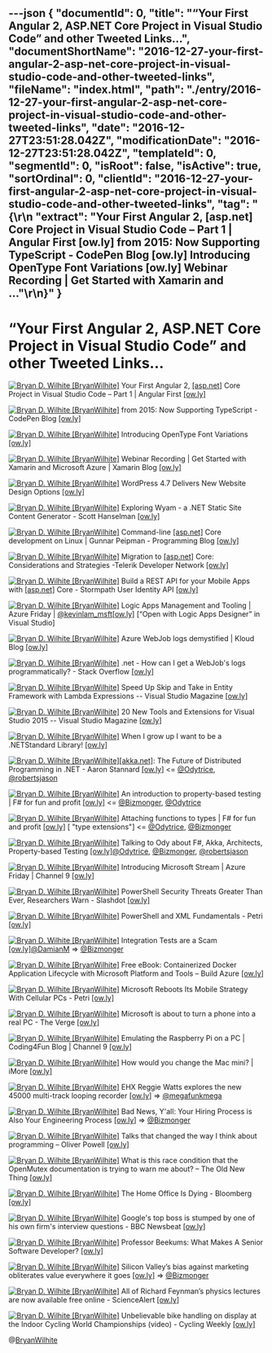 ---json
{
  "documentId": 0,
  "title": "“Your First Angular 2, ASP.NET Core Project in Visual Studio Code” and other Tweeted Links…",
  "documentShortName": "2016-12-27-your-first-angular-2-asp-net-core-project-in-visual-studio-code-and-other-tweeted-links",
  "fileName": "index.html",
  "path": "./entry/2016-12-27-your-first-angular-2-asp-net-core-project-in-visual-studio-code-and-other-tweeted-links",
  "date": "2016-12-27T23:51:28.042Z",
  "modificationDate": "2016-12-27T23:51:28.042Z",
  "templateId": 0,
  "segmentId": 0,
  "isRoot": false,
  "isActive": true,
  "sortOrdinal": 0,
  "clientId": "2016-12-27-your-first-angular-2-asp-net-core-project-in-visual-studio-code-and-other-tweeted-links",
  "tag": "{\r\n  \"extract\": \"Your First Angular 2, [asp.net] Core Project in Visual Studio Code – Part 1 | Angular First [ow.ly] from 2015: Now Supporting TypeScript - CodePen Blog [ow.ly] Introducing OpenType Font Variations [ow.ly] Webinar Recording | Get Started with Xamarin and ...\"\r\n}"
}
---

# “Your First Angular 2, ASP.NET Core Project in Visual Studio Code” and other Tweeted Links…

[<img alt="Bryan D. Wilhite [BryanWilhite]" src="https://songhay.blob.core.windows.net/shared-social-twitter/BryanWilhite.jpeg">](http://songhayblog.azurewebsites.net/ "Bryan D. Wilhite [BryanWilhite]") Your First Angular 2, [[asp.net]](http://ASP.NET) Core Project in Visual Studio Code – Part 1 | Angular First [[ow.ly]](http://angularfirst.com/your-first-angular-2-asp-net-core-project-in-visual-studio-code-part-1/)

[<img alt="Bryan D. Wilhite [BryanWilhite]" src="https://songhay.blob.core.windows.net/shared-social-twitter/BryanWilhite.jpeg">](http://songhayblog.azurewebsites.net/ "Bryan D. Wilhite [BryanWilhite]") from 2015: Now Supporting TypeScript - CodePen Blog [[ow.ly]](https://blog.codepen.io/2015/05/20/now-supporting-typescript/)

[<img alt="Bryan D. Wilhite [BryanWilhite]" src="https://songhay.blob.core.windows.net/shared-social-twitter/BryanWilhite.jpeg">](http://songhayblog.azurewebsites.net/ "Bryan D. Wilhite [BryanWilhite]") Introducing OpenType Font Variations [[ow.ly]](https://docs.microsoft.com/en-us/typography/opentype/font-variations)

[<img alt="Bryan D. Wilhite [BryanWilhite]" src="https://songhay.blob.core.windows.net/shared-social-twitter/BryanWilhite.jpeg">](http://songhayblog.azurewebsites.net/ "Bryan D. Wilhite [BryanWilhite]") Webinar Recording | Get Started with Xamarin and Microsoft Azure | Xamarin Blog [[ow.ly]](https://devblogs.microsoft.com/xamarin/)

[<img alt="Bryan D. Wilhite [BryanWilhite]" src="https://songhay.blob.core.windows.net/shared-social-twitter/BryanWilhite.jpeg">](http://songhayblog.azurewebsites.net/ "Bryan D. Wilhite [BryanWilhite]") WordPress 4.7 Delivers New Website Design Options [[ow.ly]](http://www.eweek.com/enterprise-apps/wordpress-4.7-content-management-system-provides-new-design-options)

[<img alt="Bryan D. Wilhite [BryanWilhite]" src="https://songhay.blob.core.windows.net/shared-social-twitter/BryanWilhite.jpeg">](http://songhayblog.azurewebsites.net/ "Bryan D. Wilhite [BryanWilhite]") Exploring Wyam - a .NET Static Site Content Generator - Scott Hanselman [[ow.ly]](https://www.hanselman.com/blog/ExploringWyamANETStaticSiteContentGenerator.aspx)

[<img alt="Bryan D. Wilhite [BryanWilhite]" src="https://songhay.blob.core.windows.net/shared-social-twitter/BryanWilhite.jpeg">](http://songhayblog.azurewebsites.net/ "Bryan D. Wilhite [BryanWilhite]") Command-line [[asp.net]](http://ASP.NET) Core development on Linux | Gunnar Peipman - Programming Blog [[ow.ly]](https://gunnarpeipman.com/aspnet-core-linux-command-line/)

[<img alt="Bryan D. Wilhite [BryanWilhite]" src="https://songhay.blob.core.windows.net/shared-social-twitter/BryanWilhite.jpeg">](http://songhayblog.azurewebsites.net/ "Bryan D. Wilhite [BryanWilhite]") Migration to [[asp.net]](http://ASP.NET) Core: Considerations and Strategies -Telerik Developer Network [[ow.ly]](https://www.telerik.com/blogs/migration-asp-net-core-considerations-strategies)

[<img alt="Bryan D. Wilhite [BryanWilhite]" src="https://songhay.blob.core.windows.net/shared-social-twitter/BryanWilhite.jpeg">](http://songhayblog.azurewebsites.net/ "Bryan D. Wilhite [BryanWilhite]") Build a REST API for your Mobile Apps with [[asp.net]](http://ASP.NET) Core - Stormpath User Identity API [[ow.ly]](https://stormpath.com/blog/rest-api-mobile-dotnet-core?utm_source=DNK-188919&utm_medium=DNK-188919&utm_content=DNK-188919&utm_campaign=DNK-188919)

[<img alt="Bryan D. Wilhite [BryanWilhite]" src="https://songhay.blob.core.windows.net/shared-social-twitter/BryanWilhite.jpeg">](http://songhayblog.azurewebsites.net/ "Bryan D. Wilhite [BryanWilhite]") Logic Apps Management and Tooling | Azure Friday | [@kevinlam_msft](http://twitter.com/kevinlam_msft)[[ow.ly]](https://channel9.msdn.com/Shows/Azure-Friday/Logic-Apps-Management-and-Tooling) [“Open with Logic Apps Designer” in Visual Studio]

[<img alt="Bryan D. Wilhite [BryanWilhite]" src="https://songhay.blob.core.windows.net/shared-social-twitter/BryanWilhite.jpeg">](http://songhayblog.azurewebsites.net/ "Bryan D. Wilhite [BryanWilhite]") Azure WebJob logs demystified | Kloud Blog [[ow.ly]](https://blog.kloud.com.au/2016/03/14/azure-webjob-logs-demystified/)

[<img alt="Bryan D. Wilhite [BryanWilhite]" src="https://songhay.blob.core.windows.net/shared-social-twitter/BryanWilhite.jpeg">](http://songhayblog.azurewebsites.net/ "Bryan D. Wilhite [BryanWilhite]") .net - How can I get a WebJob's logs programmatically? - Stack Overflow [[ow.ly]](https://stackoverflow.com/questions/31303258/how-can-i-get-a-webjobs-logs-programmatically)

[<img alt="Bryan D. Wilhite [BryanWilhite]" src="https://songhay.blob.core.windows.net/shared-social-twitter/BryanWilhite.jpeg">](http://songhayblog.azurewebsites.net/ "Bryan D. Wilhite [BryanWilhite]") Speed Up Skip and Take in Entity Framework with Lambda Expressions -- Visual Studio Magazine [[ow.ly]](https://visualstudiomagazine.com/articles/2016/12/06/skip-take-entity-framework-lambda.aspx)

[<img alt="Bryan D. Wilhite [BryanWilhite]" src="https://songhay.blob.core.windows.net/shared-social-twitter/BryanWilhite.jpeg">](http://songhayblog.azurewebsites.net/ "Bryan D. Wilhite [BryanWilhite]") 20 New Tools and Extensions for Visual Studio 2015 -- Visual Studio Magazine [[ow.ly]](https://visualstudiomagazine.com/articles/2016/12/06/20-extensions-visual-studio-2015.aspx)

[<img alt="Bryan D. Wilhite [BryanWilhite]" src="https://songhay.blob.core.windows.net/shared-social-twitter/BryanWilhite.jpeg">](http://songhayblog.azurewebsites.net/ "Bryan D. Wilhite [BryanWilhite]") When I grow up I want to be a .NETStandard Library! [[ow.ly]](https://nicksnettravels.builttoroam.com/post/2016/12/06/When-I-grow-up-I-want-to-be-a-NETStandard-Library!.aspx)

[<img alt="Bryan D. Wilhite [BryanWilhite]" src="https://songhay.blob.core.windows.net/shared-social-twitter/BryanWilhite.jpeg">](http://songhayblog.azurewebsites.net/ "Bryan D. Wilhite [BryanWilhite]")[[akka.net]](http://Akka.NET): The Future of Distributed Programming in .NET - Aaron Stannard [[ow.ly]](https://www.youtube.com/watch?v=z2UfXbL-Mr8) <= [@Odytrice](http://twitter.com/Odytrice), [@robertsjason](http://twitter.com/robertsjason)

[<img alt="Bryan D. Wilhite [BryanWilhite]" src="https://songhay.blob.core.windows.net/shared-social-twitter/BryanWilhite.jpeg">](http://songhayblog.azurewebsites.net/ "Bryan D. Wilhite [BryanWilhite]") An introduction to property-based testing | F# for fun and profit [[ow.ly]](https://fsharpforfunandprofit.com/posts/property-based-testing/) <= [@Bizmonger](http://twitter.com/Bizmonger), [@Odytrice](http://twitter.com/Odytrice)

[<img alt="Bryan D. Wilhite [BryanWilhite]" src="https://songhay.blob.core.windows.net/shared-social-twitter/BryanWilhite.jpeg">](http://songhayblog.azurewebsites.net/ "Bryan D. Wilhite [BryanWilhite]") Attaching functions to types | F# for fun and profit [[ow.ly]](https://fsharpforfunandprofit.com/posts/type-extensions/) [ "type extensions"] <= [@Odytrice](http://twitter.com/Odytrice), [@Bizmonger](http://twitter.com/Bizmonger)

[<img alt="Bryan D. Wilhite [BryanWilhite]" src="https://songhay.blob.core.windows.net/shared-social-twitter/BryanWilhite.jpeg">](http://songhayblog.azurewebsites.net/ "Bryan D. Wilhite [BryanWilhite]") Talking to Ody about F#, Akka, Architects, Property-based Testing [[ow.ly]](https://www.youtube.com/watch?v=URC_oh7GTq8)[@Odytrice](http://twitter.com/Odytrice), [@Bizmonger](http://twitter.com/Bizmonger), [@robertsjason](http://twitter.com/robertsjason)

[<img alt="Bryan D. Wilhite [BryanWilhite]" src="https://songhay.blob.core.windows.net/shared-social-twitter/BryanWilhite.jpeg">](http://songhayblog.azurewebsites.net/ "Bryan D. Wilhite [BryanWilhite]") Introducing Microsoft Stream | Azure Friday | Channel 9 [[ow.ly]](https://channel9.msdn.com/Shows/Azure-Friday/Introducing-Microsoft-Stream)

[<img alt="Bryan D. Wilhite [BryanWilhite]" src="https://songhay.blob.core.windows.net/shared-social-twitter/BryanWilhite.jpeg">](http://songhayblog.azurewebsites.net/ "Bryan D. Wilhite [BryanWilhite]") PowerShell Security Threats Greater Than Ever, Researchers Warn - Slashdot [[ow.ly]](https://tech.slashdot.org/story/16/12/08/1850229/powershell-security-threats-greater-than-ever-researchers-warn?utm_source=feedly1.0mainlinkanon&utm_medium=feed)

[<img alt="Bryan D. Wilhite [BryanWilhite]" src="https://songhay.blob.core.windows.net/shared-social-twitter/BryanWilhite.jpeg">](http://songhayblog.azurewebsites.net/ "Bryan D. Wilhite [BryanWilhite]") PowerShell and XML Fundamentals - Petri [[ow.ly]](https://www.petri.com/powershell-and-xml-fundamentals)

[<img alt="Bryan D. Wilhite [BryanWilhite]" src="https://songhay.blob.core.windows.net/shared-social-twitter/BryanWilhite.jpeg">](http://songhayblog.azurewebsites.net/ "Bryan D. Wilhite [BryanWilhite]") Integration Tests are a Scam [[ow.ly]](https://www.youtube.com/watch?v=h7uSmljQBug)[@DamianM](http://twitter.com/DamianM) => [@Bizmonger](http://twitter.com/Bizmonger)

[<img alt="Bryan D. Wilhite [BryanWilhite]" src="https://songhay.blob.core.windows.net/shared-social-twitter/BryanWilhite.jpeg">](http://songhayblog.azurewebsites.net/ "Bryan D. Wilhite [BryanWilhite]") Free eBook: Containerized Docker Application Lifecycle with Microsoft Platform and Tools – Build Azure [[ow.ly]](https://build5nines.com/free-ebook-containerized-docker-application-lifecycle-with-microsoft-platform-and-tools/)

[<img alt="Bryan D. Wilhite [BryanWilhite]" src="https://songhay.blob.core.windows.net/shared-social-twitter/BryanWilhite.jpeg">](http://songhayblog.azurewebsites.net/ "Bryan D. Wilhite [BryanWilhite]") Microsoft Reboots Its Mobile Strategy With Cellular PCs - Petri [[ow.ly]](https://www.petri.com/microsoft-reboots-mobile-strategy-cellular-pcs)

[<img alt="Bryan D. Wilhite [BryanWilhite]" src="https://songhay.blob.core.windows.net/shared-social-twitter/BryanWilhite.jpeg">](http://songhayblog.azurewebsites.net/ "Bryan D. Wilhite [BryanWilhite]") Microsoft is about to turn a phone into a real PC - The Verge [[ow.ly]](https://www.theverge.com/2016/12/8/13881930/microsoft-turn-a-phone-into-a-pc-arm-continuum)

[<img alt="Bryan D. Wilhite [BryanWilhite]" src="https://songhay.blob.core.windows.net/shared-social-twitter/BryanWilhite.jpeg">](http://songhayblog.azurewebsites.net/ "Bryan D. Wilhite [BryanWilhite]") Emulating the Raspberry Pi on a PC | Coding4Fun Blog | Channel 9 [[ow.ly]](https://channel9.msdn.com/coding4fun/blog/Emulating-the-Raspberry-Pi-on-a-PC)

[<img alt="Bryan D. Wilhite [BryanWilhite]" src="https://songhay.blob.core.windows.net/shared-social-twitter/BryanWilhite.jpeg">](http://songhayblog.azurewebsites.net/ "Bryan D. Wilhite [BryanWilhite]") How would you change the Mac mini? | iMore [[ow.ly]](https://www.imore.com/mac-mini-rumors)

[<img alt="Bryan D. Wilhite [BryanWilhite]" src="https://songhay.blob.core.windows.net/shared-social-twitter/BryanWilhite.jpeg">](http://songhayblog.azurewebsites.net/ "Bryan D. Wilhite [BryanWilhite]") EHX Reggie Watts explores the new 45000 multi-track looping recorder [[ow.ly]](https://www.youtube.com/watch?v=0gKWfvd-chA) => [@megafunkmega](http://twitter.com/megafunkmega)

[<img alt="Bryan D. Wilhite [BryanWilhite]" src="https://songhay.blob.core.windows.net/shared-social-twitter/BryanWilhite.jpeg">](http://songhayblog.azurewebsites.net/ "Bryan D. Wilhite [BryanWilhite]") Bad News, Y'all: Your Hiring Process is Also Your Engineering Process [[ow.ly]](http://ramblinjan.com/development/2016/12/05/Your-Hiring-Process-is-your-engineering-process/) => [@Bizmonger](http://twitter.com/Bizmonger)

[<img alt="Bryan D. Wilhite [BryanWilhite]" src="https://songhay.blob.core.windows.net/shared-social-twitter/BryanWilhite.jpeg">](http://songhayblog.azurewebsites.net/ "Bryan D. Wilhite [BryanWilhite]") Talks that changed the way I think about programming – Oliver Powell [[ow.ly]](http://www.opowell.com/post/talks-that-changed-the-way-i-think-about-programming/)

[<img alt="Bryan D. Wilhite [BryanWilhite]" src="https://songhay.blob.core.windows.net/shared-social-twitter/BryanWilhite.jpeg">](http://songhayblog.azurewebsites.net/ "Bryan D. Wilhite [BryanWilhite]") What is this race condition that the OpenMutex documentation is trying to warn me about? – The Old New Thing [[ow.ly]](https://devblogs.microsoft.com/oldnewthing/?p=94885)

[<img alt="Bryan D. Wilhite [BryanWilhite]" src="https://songhay.blob.core.windows.net/shared-social-twitter/BryanWilhite.jpeg">](http://songhayblog.azurewebsites.net/ "Bryan D. Wilhite [BryanWilhite]") The Home Office Is Dying - Bloomberg [[ow.ly]](https://www.bloomberg.com/tosv2.html?vid=&uuid=215137b0-274c-11ea-ada1-b598f7ef0fd9&url=L25ld3MvYXJ0aWNsZXMvMjAxNi0xMi0wNy90aGUtaG9tZS1vZmZpY2UtaXMtZHlpbmc=)

[<img alt="Bryan D. Wilhite [BryanWilhite]" src="https://songhay.blob.core.windows.net/shared-social-twitter/BryanWilhite.jpeg">](http://songhayblog.azurewebsites.net/ "Bryan D. Wilhite [BryanWilhite]") Google's top boss is stumped by one of his own firm's interview questions - BBC Newsbeat [[ow.ly]](http://www.bbc.co.uk/newsbeat/article/38169022/googles-top-boss-is-stumped-by-one-of-his-own-firms-interview-questions)

[<img alt="Bryan D. Wilhite [BryanWilhite]" src="https://songhay.blob.core.windows.net/shared-social-twitter/BryanWilhite.jpeg">](http://songhayblog.azurewebsites.net/ "Bryan D. Wilhite [BryanWilhite]") Professor Beekums: What Makes A Senior Software Developer? [[ow.ly]](https://blog.professorbeekums.com/2016/12/what-makes-senior-software-developer.html)

[<img alt="Bryan D. Wilhite [BryanWilhite]" src="https://songhay.blob.core.windows.net/shared-social-twitter/BryanWilhite.jpeg">](http://songhayblog.azurewebsites.net/ "Bryan D. Wilhite [BryanWilhite]") Silicon Valley’s bias against marketing obliterates value everywhere it goes [[ow.ly]](https://exponents.co/silicon-valley-anti-marketing-bias/) => [@Bizmonger](http://twitter.com/Bizmonger)

[<img alt="Bryan D. Wilhite [BryanWilhite]" src="https://songhay.blob.core.windows.net/shared-social-twitter/BryanWilhite.jpeg">](http://songhayblog.azurewebsites.net/ "Bryan D. Wilhite [BryanWilhite]") All of Richard Feynman’s physics lectures are now available free online - ScienceAlert [[ow.ly]](https://www.sciencealert.com/all-of-richard-feynmans-physics-lectures-are-now-available-free-online)

[<img alt="Bryan D. Wilhite [BryanWilhite]" src="https://songhay.blob.core.windows.net/shared-social-twitter/BryanWilhite.jpeg">](http://songhayblog.azurewebsites.net/ "Bryan D. Wilhite [BryanWilhite]") Unbelievable bike handling on display at the Indoor Cycling World Championships (video) - Cycling Weekly [[ow.ly]](https://www.cyclingweekly.com/news/latest-news/unbelievable-bike-handling-on-display-at-the-indoor-cycling-world-championships-video-303304)

@[BryanWilhite](https://twitter.com/BryanWilhite)
